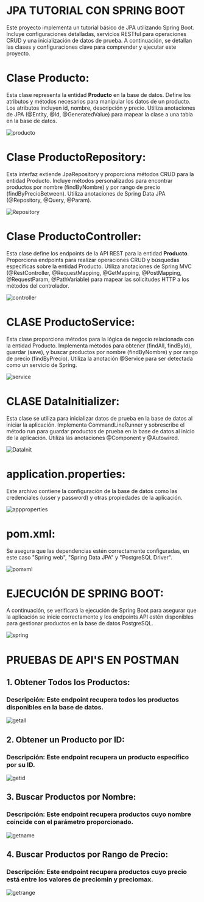 # JPA TUTORIAL CON SPRING BOOT
Este proyecto implementa un tutorial básico de JPA utilizando Spring Boot. Incluye configuraciones detalladas, servicios RESTful para operaciones CRUD y una inicialización de datos de prueba. A continuación, se detallan las clases y configuraciones clave para comprender y ejecutar este proyecto.

# Clase Producto:

Esta clase representa la entidad **Producto** en la base de datos. Define los atributos y métodos necesarios para manipular los datos de un producto. Los atributos incluyen id, nombre, descripción y precio. Utiliza anotaciones de JPA (@Entity, @Id, @GeneratedValue) para mapear la clase a una tabla en la base de datos.

![producto](https://raw.githubusercontent.com/mamf1209/JPA-Tutorial/main/images/producto.jpg)


# Clase ProductoRepository:

Esta interfaz extiende JpaRepository y proporciona métodos CRUD para la entidad Producto. Incluye métodos personalizados para encontrar productos por nombre (findByNombre) y por rango de precio (findByPrecioBetween). Utiliza anotaciones de Spring Data JPA (@Repository, @Query, @Param).

![Repository](https://raw.githubusercontent.com/mamf1209/JPA-Tutorial/main/images/prepository.jpg)


# Clase ProductoController:

Esta clase define los endpoints de la API REST para la entidad **Producto**. Proporciona endpoints para realizar operaciones CRUD y búsquedas específicas sobre la entidad Producto. Utiliza anotaciones de Spring MVC (@RestController, @RequestMapping, @GetMapping, @PostMapping, @RequestParam, @PathVariable) para mapear las solicitudes HTTP a los métodos del controlador.


![controller](https://raw.githubusercontent.com/mamf1209/JPA-Tutorial/main/images/pcontroller.jpg)


# CLASE ProductoService:

Esta clase proporciona métodos para la lógica de negocio relacionada con la entidad Producto. Implementa métodos para obtener (findAll, findById), guardar (save), y buscar productos por nombre (findByNombre) y por rango de precio (findByPrecio). Utiliza la anotación @Service para ser detectada como un servicio de Spring.

![service](https://raw.githubusercontent.com/mamf1209/JPA-Tutorial/main/images/pservice.jpg)


# CLASE DataInitializer:

Esta clase se utiliza para inicializar datos de prueba en la base de datos al iniciar la aplicación. Implementa CommandLineRunner y sobrescribe el método run para guardar productos de prueba en la base de datos al inicio de la aplicación. Utiliza las anotaciones @Component y @Autowired.

![DataInit](https://raw.githubusercontent.com/mamf1209/JPA-Tutorial/main/images/data.jpg)


# application.properties:

Este archivo contiene la configuración de la base de datos como las credenciales (usser y password) y otras propiedades de la aplicación.

![appproperties](https://raw.githubusercontent.com/mamf1209/JPA-Tutorial/main/images/approperties.jpg)


# pom.xml:

Se asegura que las dependencias estén correctamente configuradas, en este caso "Spring web", "Spring Data JPA" y "PostgreSQL Driver".

![pomxml](https://raw.githubusercontent.com/mamf1209/JPA-Tutorial/main/images/pom.jpg)


# EJECUCIÓN DE SPRING BOOT:


A continuación, se verificará la ejecución de Spring Boot para asegurar que la aplicación se inicie correctamente y los endpoints API estén disponibles para gestionar productos en la base de datos PostgreSQL.

![spring](https://raw.githubusercontent.com/mamf1209/JPA-Tutorial/main/images/spring.jpg)


# PRUEBAS DE API'S EN POSTMAN

## 1. Obtener Todos los Productos:
### **Descripción:** Este endpoint recupera todos los productos disponibles en la base de datos.
![getall](https://raw.githubusercontent.com/mamf1209/JPA-Tutorial/main/images/getAll.jpg)

## 2. Obtener un Producto por ID:
### **Descripción:** Este endpoint recupera un producto específico por su ID.
![getid](https://raw.githubusercontent.com/mamf1209/JPA-Tutorial/main/images/getId.jpg)

## 3. Buscar Productos por Nombre:
### **Descripción:** Este endpoint recupera productos cuyo nombre coincide con el parámetro proporcionado.
![getname](https://raw.githubusercontent.com/mamf1209/JPA-Tutorial/main/images/getname.jpg)

## 4. Buscar Productos por Rango de Precio:
### **Descripción:** Este endpoint recupera productos cuyo precio está entre los valores de preciomin y preciomax.
![getrange](https://raw.githubusercontent.com/mamf1209/JPA-Tutorial/main/images/getminmax.jpg)



